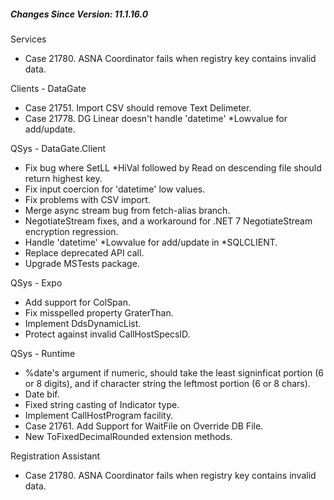 <h5 id="SinceVersion">Changes Since Version: 11.1.16.0</h5>

<span class="changeNoteHeading">Services</span>
<ul>
    <li>Case 21780. ASNA Coordinator fails when registry key contains invalid data.</li>
</ul>

<span class="changeNoteHeading">Clients - DataGate</span>
<ul>
    <li>Case 21751. Import CSV should remove Text Delimeter.</li>
    <li>Case 21778. DG Linear doesn't handle 'datetime' *Lowvalue for add/update.</li>
</ul>

<span class="changeNoteHeading">QSys - DataGate.Client</span>
<ul>
    <li>Fix bug where SetLL *HiVal followed by Read on descending file should return highest key.</li>
    <li>Fix input coercion for &#39;datetime&#39; low values.</li>
    <li>Fix problems with CSV import.</li>
    <li>Merge async stream bug from fetch-alias branch.</li>
    <li>NegotiateStream fixes, and a workaround for .NET 7 NegotiateStream encryption regression.</li>
    <li>Handle &#39;datetime&#39; *Lowvalue for add/update in *SQLCLIENT.</li>
    <li>Replace deprecated API call.</li>
    <li>Upgrade MSTests package.</li>
</ul>

<span class="changeNoteHeading">QSys - Expo</span>
<ul>
    <li>Add support for ColSpan.</li>
    <li>Fix misspelled property GraterThan.</li>
    <li>Implement DdsDynamicList.</li>
    <li>Protect against invalid CallHostSpecsID.</li>
</ul>

<span class="changeNoteHeading">QSys - Runtime</span>
<ul>
    <li>%date&#39;s argument if numeric, should take the least signinficat portion (6 or 8 digits), and if character string the leftmost portion (6 or 8 chars).</li>
    <li>Date bif.</li>
    <li>Fixed string casting of Indicator type.</li>
    <li>Implement CallHostProgram facility.</li>
    <li>Case 21761. Add Support for WaitFile on Override DB File.</li>
    <li>New ToFixedDecimalRounded extension methods.</li>
</ul>

<span class="changeNoteHeading">Registration Assistant</span>
<ul>
    <li>Case 21780. ASNA Coordinator fails when registry key contains invalid data.</li>
</ul>

